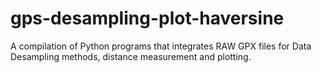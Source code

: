 # gps-desampling-plot-haversine
A compilation of Python programs that integrates RAW GPX files for Data Desampling methods, distance measurement and plotting.
